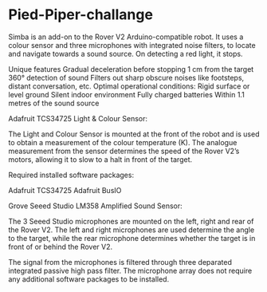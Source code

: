 # Pied-Piper-challange
Simba is an add-on to the Rover V2 Arduino-compatible robot. It uses a colour sensor and three microphones with integrated noise filters, to locate and navigate towards a sound source. On detecting a red light, it stops. 

Unique features 
  Gradual deceleration before stopping 1 cm from the target 
  360° detection of sound 
  Filters out sharp obscure noises like footsteps, distant conversation, etc. 
Optimal operational conditions: 
  Rigid surface or level ground 
  Silent indoor environment 
  Fully charged batteries 
  Within 1.1 metres of the sound source  

Adafruit TCS34725 Light & Colour Sensor: 

The Light and Colour Sensor is mounted at the front of the robot and is used to obtain a measurement of the colour temperature (K). The analogue measurement from the sensor determines the speed of the Rover V2’s motors, allowing it to slow to a halt in front of the target. 

Required installed software packages: 
  
  Adafruit TCS34725 
  Adafruit BusIO 

Grove Seeed Studio LM358 Amplified Sound Sensor: 

The 3 Seeed Studio microphones are mounted on the left, right and rear of the Rover V2. The left and right microphones are used determine the angle to the target, while the rear microphone determines whether the target is in front of or behind the Rover V2. 

The signal from the microphones is filtered through three deparated integrated passive high pass filter. The microphone array does not require any additional software packages to be installed. 
